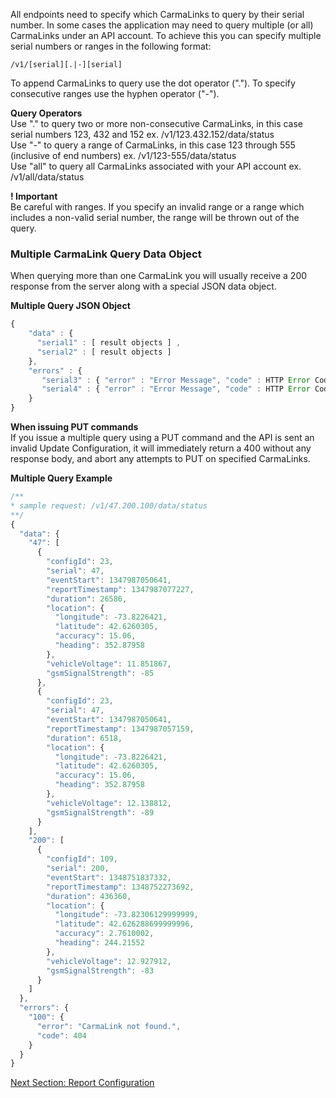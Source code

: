 All endpoints need to specify which CarmaLinks to query by their serial number. In some cases the application may need to query multiple (or all) CarmaLinks under an API account. To achieve this you can specify multiple serial numbers or ranges in the following format:  
  
    /v1/[serial][.|-][serial]  
  
To append CarmaLinks to query use the dot operator ("."). To specify consecutive ranges use the hyphen operator ("-").   
  
**Query Operators**  
Use "." to query two or more non-consecutive CarmaLinks, in this case serial numbers 123, 432 and 152 ex. /v1/123.432.152/data/status  
Use "-" to query a range of CarmaLinks, in this case 123 through 555 (inclusive of end numbers) ex. /v1/123-555/data/status  
Use "all" to query all CarmaLinks associated with your API account ex. /v1/all/data/status  

**! Important**  
Be careful with ranges. If you specify an invalid range or a range which includes a non-valid serial number, the range will be thrown out of the query.  
  
### Multiple CarmaLink Query Data Object  
When querying more than one CarmaLink you will usually receive a 200 response from the server along with a special JSON data object.  
  
**Multiple Query JSON Object**  
```javascript
{  
    "data" : {  
      "serial1" : [ result objects ] ,  
      "serial2" : [ result objects ]   
    },  
    "errors" : {  
       "serial3" : { "error" : "Error Message", "code" : HTTP Error Code },  
       "serial4" : { "error" : "Error Message", "code" : HTTP Error Code }  
    }  
}
```
  
**When issuing PUT commands**   
If you issue a multiple query using a PUT command and the API is sent an invalid Update Configuration, it will immediately return a 400 without any response body, and abort any attempts to PUT on specified CarmaLinks.  
  
**Multiple Query Example**  
```javascript
/**  
* sample request: /v1/47.200.100/data/status  
**/  
{  
  "data": {  
    "47": [  
      {  
        "configId": 23,  
        "serial": 47,  
        "eventStart": 1347987050641,  
        "reportTimestamp": 1347987077227,  
        "duration": 26586,  
        "location": {  
          "longitude": -73.8226421,  
          "latitude": 42.6260305,  
          "accuracy": 15.06,  
          "heading": 352.87958  
        },  
        "vehicleVoltage": 11.851867,  
        "gsmSignalStrength": -85  
      },  
      {  
        "configId": 23,  
        "serial": 47,  
        "eventStart": 1347987050641,  
        "reportTimestamp": 1347987057159,  
        "duration": 6518,  
        "location": {  
          "longitude": -73.8226421,  
          "latitude": 42.6260305,  
          "accuracy": 15.06,  
          "heading": 352.87958  
        },  
        "vehicleVoltage": 12.138812,  
        "gsmSignalStrength": -89  
      }  
    ],  
    "200": [  
      {  
        "configId": 109,  
        "serial": 200,  
        "eventStart": 1348751837332,  
        "reportTimestamp": 1348752273692,  
        "duration": 436360,  
        "location": {  
          "longitude": -73.82306129999999,  
          "latitude": 42.626288699999996,  
          "accuracy": 2.7610002,  
          "heading": 244.21552  
        },  
        "vehicleVoltage": 12.927912,  
        "gsmSignalStrength": -83  
      }   
    ]  
  },  
  "errors": {  
    "100": {  
      "error": "CarmaLink not found.",  
      "code": 404  
    }  
  }  
}
```
[Next Section: Report Configuration](https://github.com/CarmaSys/CarmaLinkAPI/blob/1.4/Report%20Configuration.md)
